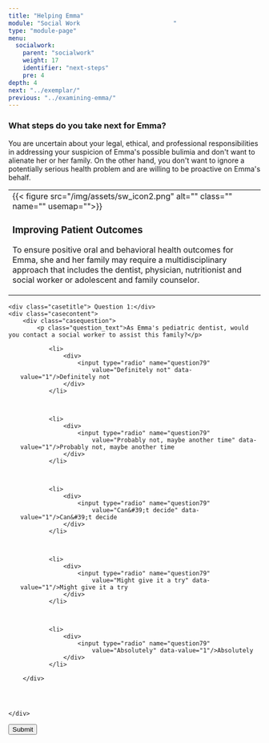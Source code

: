 ```yaml
---
title: "Helping Emma"
module: "Social Work                          "
type: "module-page"
menu:
  socialwork:
    parent: "socialwork"
    weight: 17
    identifier: "next-steps"
    pre: 4
depth: 4
next: "../exemplar/"
previous: "../examining-emma/"
---
```

<form method="post" action="."><div class="pageblock"><h3>What steps do you take next for Emma?</h3><div class="maintext"><p>You are uncertain about your legal, ethical, and professional responsibilities in addressing your suspicion of Emma's possible bulimia and don't want to alienate her or her family. On the other hand, you don't want to ignore a potentially serious health problem and are willing to be proactive on Emma's behalf.</p>
</div>
</div><div class="pageblock"><table>
<tr>
<td>
<div class="left" style="margin: 0 15px 0 0;">
{{< figure src="/img/assets/sw_icon2.png" alt="" class="" name="" usemap="">}}</div>
<div class="seven-ways"><h3>Improving Patient Outcomes</h3>
<div class="maintext"><p>To ensure positive oral and behavioral health outcomes for Emma, she and her family may require a multidisciplinary approach that includes the dentist, physician, nutritionist and social worker or adolescent and family counselor.</p></div></div>
</td>
</tr>
</table>
</div><div class="pageblock">










  




<div class="cases">
    
    <div class="casetitle"> Question 1:</div>
    <div class="casecontent">
        <div class="casequestion">
            <p class="question_text">As Emma's pediatric dentist, would you contact a social worker to assist this family?</p>
            
                
                    

<ol type="A">
    
        
            <li>
                <div>
                    <input type="radio" name="question79"
                        value="Definitely not" data-value="1"/>Definitely not
                </div>
            </li>
        
    
        
            <li>
                <div>
                    <input type="radio" name="question79"
                        value="Probably not, maybe another time" data-value="1"/>Probably not, maybe another time
                </div>
            </li>
        
    
        
            <li>
                <div>
                    <input type="radio" name="question79"
                        value="Can&#39;t decide" data-value="1"/>Can&#39;t decide
                </div>
            </li>
        
    
        
            <li>
                <div>
                    <input type="radio" name="question79"
                        value="Might give it a try" data-value="1"/>Might give it a try
                </div>
            </li>
        
    
        
            <li>
                <div>
                    <input type="radio" name="question79"
                        value="Absolutely" data-value="1"/>Absolutely
                </div>
            </li>
        
    
</ol>

                

                

                
            
        </div>

        
            
        
    </div>
</div>




</div><div class="submit-container"><input class="btn btn-info btn-submit-section" type="submit" value="Submit" /></div></form>
